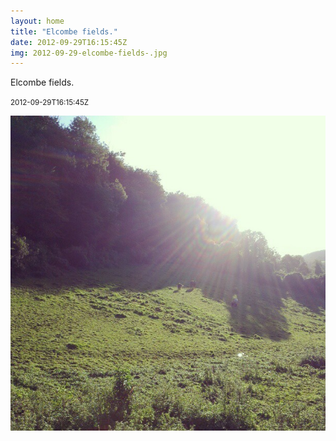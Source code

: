 ```yaml
---
layout: home
title: "Elcombe fields."
date: 2012-09-29T16:15:45Z
img: 2012-09-29-elcombe-fields-.jpg
---
```


Elcombe fields.

<small>2012-09-29T16:15:45Z</small>

![Elcombe fields.](2012-09-29-elcombe-fields-.jpg)
